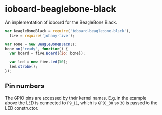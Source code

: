 
# ioboard-beaglebone-black

An implementation of ioboard for the BeagleBone Black.

```javascript
var BeagleBoneBlack = require('ioboard-beaglebone-black'),
  five = require('johnny-five');

var bone = new BeagleBoneBlack();
bone.on("ready", function() {
  var board = five.Board({io: bone});

  var led = new five.Led(30);
  led.strobe();
});
```

## Pin numbers

The GPIO pins are accessed by their kernel names.  E.g. in the example above the LED is connected to `P9_11`, which is `GPIO_30` so `30` is passed to the LED constructor.

